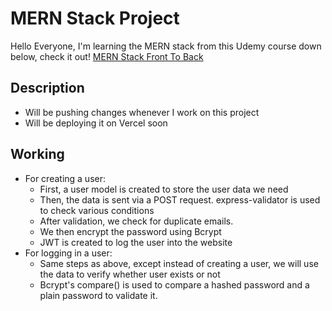# MERN Stack Project
Hello Everyone, I'm learning the MERN stack from this Udemy course down below, check it out!
[MERN Stack Front To Back](https://www.udemy.com/course/mern-stack-front-to-back)

## Description
* Will be pushing changes whenever I work on this project
* Will be deploying it on Vercel soon

## Working
* For creating a user:
    * First, a user model is created to store the user data we need
    * Then, the data is sent via a POST request. express-validator is used to check various conditions
    * After validation, we check for duplicate emails. 
    * We then encrypt the password using Bcrypt
    * JWT is created to log the user into the website
* For logging in a user:
    * Same steps as above, except instead of creating a user, we will use the data to verify whether user exists or not
    * Bcrypt's compare() is used to compare a hashed password and a plain password to validate it.

